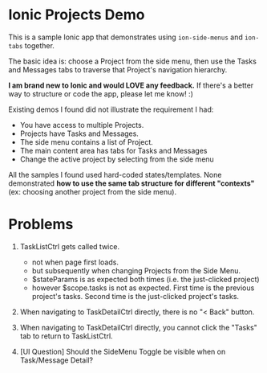 # Ionic Projects Demo

This is a sample Ionic app that demonstrates using `ion-side-menus` and `ion-tabs` together.

The basic idea is: choose a Project from the side menu, then use the Tasks and Messages tabs to traverse that Project's navigation hierarchy.

**I am brand new to Ionic and would LOVE any feedback.** If there's a better way to structure or code the app, please let me know! :)

Existing demos I found did not illustrate the requirement I had:

* You have access to multiple Projects.
* Projects have Tasks and Messages.
* The side menu contains a list of Project.
* The main content area has tabs for Tasks and Messages
* Change the active project by selecting from the side menu

All the samples I found used hard-coded states/templates. None demonstrated **how to use the same tab structure for different "contexts"** (ex: choosing another project from the side menu).

# Problems

1) TaskListCtrl gets called twice.
    - not when page first loads.
    - but subsequently when changing Projects from the Side Menu.
    - $stateParams is as expected both times (i.e. the just-clicked project)
    - however $scope.tasks is not as expected. First time is the previous project's tasks. Second time is the just-clicked project's tasks.

2) When navigating to TaskDetailCtrl directly, there is no "< Back" button.

3) When navigating to TaskDetailCtrl directly, you cannot click the "Tasks" tab to return to TaskListCtrl.

4) [UI Question] Should the SideMenu Toggle be visible when on Task/Message Detail?